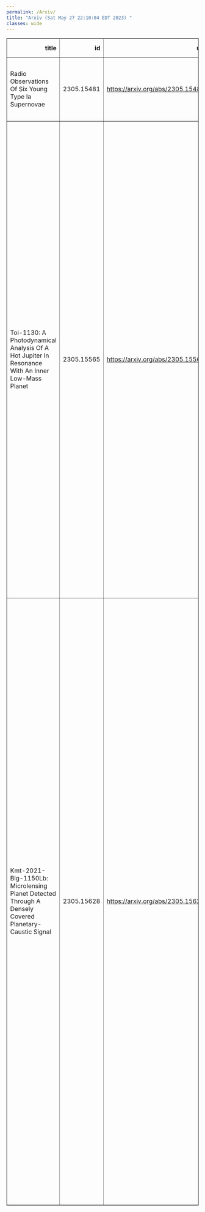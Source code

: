 ```yaml
---
permalink: /Arxiv/
title: "Arxiv (Sat May 27 22:10:04 EDT 2023) "
classes: wide
---
```

<table border="1" class="dataframe">
  <thead>
    <tr style="text-align: right;">
      <th>title</th>
      <th>id</th>
      <th>url</th>
      <th>authors</th>
      <th>Local Authors</th>
    </tr>
  </thead>
  <tbody>
    <tr>
      <td>Radio Observations Of Six Young Type Ia Supernovae</td>
      <td>2305.15481</td>
      <td><a href="https://arxiv.org/abs/2305.15481" target="_blank">https://arxiv.org/abs/2305.15481</a></td>
      <td>C. E. Harris, Sumit K. Sarbadhicary, L. Chomiuk, Anthony L. Piro, D. J. Sand, S. Valenti</td>
      <td>Sumit Sarbadhicary</td>
    </tr>
    <tr>
      <td>Toi-1130: A Photodynamical Analysis Of A Hot Jupiter In Resonance With   An Inner Low-Mass Planet</td>
      <td>2305.15565</td>
      <td><a href="https://arxiv.org/abs/2305.15565" target="_blank">https://arxiv.org/abs/2305.15565</a></td>
      <td>J. Korth, D. Gandolfi, J. Šubjak, S. Howard, S. Ataiee, K. A. Collins, S. N. Quinn, A. J. Mustill, T. Guillot, N. Lodieu, A. M. S. Smith, M. Esposito, F. Rodler, A. Muresan, L. Abe, S. H. Albrecht, A. Alqasim, K. Barkaoui, P. G. Beck, C. J. Burke, R. P. Butler, D. M. Conti, K. I. Collins, J. D. Crane, F. Dai, H. J. Deeg, P. Evans, S. Grziwa, A. P. Hatzes, T. Hirano, K. Horne, C. X. Huang, J. M. Jenkins, P. Kabáth, J. F. Kielkopf, E. Knudstrup, D. W. Latham, J. Livingston, R. Luque, S. Mathur, F. Murgas, H. L. M. Osborne, E. Pallé, C. M. Persson, J. E. Rodriguez, M. Rose, P. Rowden, R. P. Schwarz, S. Seager, L. M. Serrano, L. Sha, S. A. Shectman, A. Shporer, G. Srdoc, C. Stockdale, T. G. Tan, J. K. Teske, V. Van Eylen, A. Vanderburg, R. Vanderspek, S. X. Wang, J. N. Winn</td>
      <td>Jennifer Rodriguez, Smita Mathur</td>
    </tr>
    <tr>
      <td>Kmt-2021-Blg-1150Lb: Microlensing Planet Detected Through A Densely   Covered Planetary-Caustic Signal</td>
      <td>2305.15628</td>
      <td><a href="https://arxiv.org/abs/2305.15628" target="_blank">https://arxiv.org/abs/2305.15628</a></td>
      <td>Cheongho Han, Youn Kil Jung, Ian A. Bond, Andrew Gould, Sun-Ju Chung, Michael D. Albrow, Kyu-Ha Hwang, Yoon-Hyun Ryu, In-Gu Shin, Yossi Shvartzvald, Hongjing Yang, Jennifer C. Yee, Weicheng Zang, Sang-Mok Cha, Doeon Kim, Dong-Jin Kim, Seung-Lee Kim, Chung-Uk Lee, Dong-Joo Lee, Yongseok Lee, Byeong-Gon Park, Richard W. Pogge, Fumio Abe, Richard Barry, David P. Bennett, Aparna Bhattacharya, Hirosame Fujii, Akihiko Fukui, Ryusei Hamada, Yuki Hirao, Stela Ishitani Silva, Yoshitaka Itow, Rintaro Kirikawa, Iona Kondo, Naoki Koshimoto, Yutaka Matsubara, Sho Matsumoto, Shota Miyazaki, Yasushi Muraki, Arisa Okamura, Greg Olmschenk, Clément Ranc, Nicholas J. Rattenbury, Yuki Satoh, Takahiro Sumi, Daisuke Suzuki, Taiga Toda, Mio Tomoyoshi, Paul J. Tristram, Aikaterini Vandorou, Hibiki Yama, Kansuke Yamashita</td>
      <td>Andrew Gould, Richard Pogge</td>
    </tr>
  </tbody>
</table>